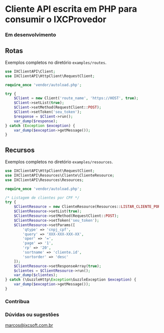 # Cliente API escrita em PHP para consumir o IXCProvedor

### Em desenvolvimento

## Rotas

Exemplos completos no diretório `examples/routes`.

~~~php
use IXClientAPI\Client;
use IXClientAPI\HttpClient\RequestClient;

require_once 'vendor/autoload.php';

try {
    $Client = new Client('route_name', 'https://HOST', true);
    $Client->setList(true);
    $Client->setMethod(RequestClient::POST);
    $Client->setToken('seu_token');
    $response = $Client->run();
    var_dump($response);
} catch (Exception $exception) {
    var_dump($exception->getMessage());
}
~~~

## Recursos

Exemplos completos no diretório `examples/resources`.

~~~php
use IXClientAPI\HttpClient\RequestClient;
use IXClientAPI\Resources\Cliente\ClienteResource;
use IXClientAPI\Resources\Resources;

require_once 'vendor/autoload.php';

/* Listagem de clientes por CPF */
try {
    $ClientResource = new ClienteResource(Resources::LISTAR_CLIENTE_POR_CPF, 'https://HOST', true);
    $ClientResource->setList(true);
    $ClientResource->setMethod(RequestClient::POST);
    $ClientResource->setToken('seu_token');
    $ClientResource->setParams([
        'qtype' => 'cnpj_cpf',
        'query' => 'XXX-XXX-XXX-XX',
        'oper' => '=',
        'page' => '1',
        'rp' => '20',
        'sortname' => 'cliente.id',
        'sortorder' => 'desc'
    ]);
    $ClientResource->setResponseArray(true);
    $clientes = $ClientResource->run();
    var_dump($clientes);
} catch (\GuzzleHttp\Exception\GuzzleException $exception) {
    var_dump($exception->getMessage());
}
~~~

### Contribua 

### Dúvidas ou sugestões

marcos@ixcsoft.com.br